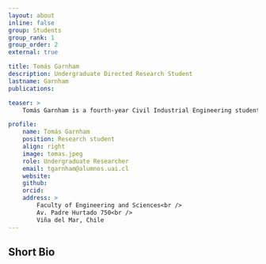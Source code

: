 ```yaml
---
layout: about
inline: false
group: Students
group_rank: 1
group_order: 2
external: true

title: Tomás Garnham
description: Undergraduate Directed Research Student
lastname: Garnham
publications: 

teaser: >
    Tomás Garnham is a fourth-year Civil Industrial Engineering student at Universidad Adolfo Ibáñez in Chile. His research interests focus on optimizing healthcare systems, specifically scheduling and routing for home healthcare services. Under the guidance of Dr. Jorge Acuña, he is currently dedicated to improving logistical processes in home healthcare in order to enhance patient care outcomes and optimize resource utilization.

profile:
    name: Tomás Garnham
    position: Research student
    align: right
    image: tomas.jpeg
    role: Undergraduate Researcher
    email: tgarnham@alumnos.uai.cl
    website:
    github: 
    orcid: 
    address: >
        Faculty of Engineering and Sciences<br />
        Av. Padre Hurtado 750<br />        
        Viña del Mar, Chile
---
```



## Short Bio


